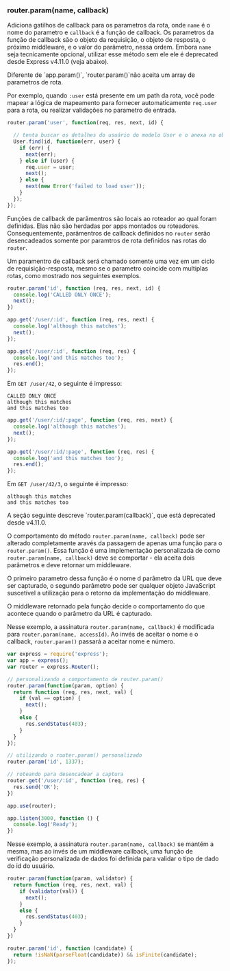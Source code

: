 <h3 id='router.param'>router.param(name, callback)</h3>

Adiciona gatilhos de callback para os parametros da rota, onde `name` é o nome do parametro e `callback` é a função de callback. Os parametros
da função de callback são o objeto da requisição, o objeto de resposta, o próximo middleware, e o valor do parâmetro, nessa ordem. Embora `name`
seja tecnicamente opcional, utilizar esse método sem ele ele é deprecated desde Express v4.11.0 (veja abaixo).

<div class="doc-box doc-info" markdown="1">
Diferente de `app.param()`, `router.param()`não aceita um array de parametros de rota.
</div>

Por exemplo, quando `:user` está presente em um path da rota, você pode mapear a lógica de mapeamento para fornecer automaticamente `req.user`
para a rota, ou realizar validações no parametro de entrada.

~~~js
router.param('user', function(req, res, next, id) {

  // tenta buscar os detalhes do usuário do modelo User e o anexa no objeto da requisição
  User.find(id, function(err, user) {
    if (err) {
      next(err);
    } else if (user) {
      req.user = user;
      next();
    } else {
      next(new Error('failed to load user'));
    }
  });
});
~~~

Funções de callback de parâmentros são locais ao roteador ao qual foram definidas. Elas não são herdadas por apps montados ou roteadores.
Consequentemente, parâmentros de callback definidos no `router` serão desencadeados somente por paramtros de rota definidos nas rotas do `router`.

Um paramentro de callback será chamado somente uma vez em um ciclo de requisição-resposta, mesmo se o parametro coincide com multiplas rotas,
como mostrado nos seguintes exemplos.

~~~js
router.param('id', function (req, res, next, id) {
  console.log('CALLED ONLY ONCE');
  next();
})

app.get('/user/:id', function (req, res, next) {
  console.log('although this matches');
  next();
});

app.get('/user/:id', function (req, res) {
  console.log('and this matches too');
  res.end();
});
~~~

Em `GET /user/42`, o seguinte é impresso:

~~~
CALLED ONLY ONCE
although this matches
and this matches too
~~~

~~~js
app.get('/user/:id/:page', function (req, res, next) {
  console.log('although this matches');
  next();
});

app.get('/user/:id/:page', function (req, res) {
  console.log('and this matches too');
  res.end();
});
~~~

Em `GET /user/42/3`, o seguinte é impresso:

~~~
although this matches
and this matches too
~~~

<div class="doc-box doc-warn" markdown="1">
A seção seguinte descreve `router.param(callback)`, que está deprecated desde v4.11.0.
</div>

O comportamento do método `router.param(name, callback)` pode ser alterado completamente aravés da passagem de apenas uma função
para o `router.param()`. Essa função é uma implementação personalizada de como `router.param(name, callback)` deve se comportar - ela aceita
dois parâmetros e deve retornar um middleware.

O primeiro parametro dessa função é o nome d parâmetro da URL que deve ser capturado, o segundo parâmetro pode ser qualquer objeto JavaScript suscetível
a utilização para o retorno da implementação do middleware.

O middleware retornado pela função decide o comportamento do que acontece quando o parâmetro da URL é capturado.

Nesse exemplo, a assinatura `router.param(name, callback)` é modificada para `router.param(name, accessId)`. Ao invés de aceitar o nome e o callback,
`router.param()` passará a aceitar nome e número.

~~~js
var express = require('express');
var app = express();
var router = express.Router();

// personalizando o comportamento de router.param()
router.param(function(param, option) {
  return function (req, res, next, val) {
    if (val == option) {
      next();
    }
    else {
      res.sendStatus(403);
    }
  }
});

// utilizando o router.param() personalizado
router.param('id', 1337);

// roteando para desencadear a captura
router.get('/user/:id', function (req, res) {
  res.send('OK');
})

app.use(router);

app.listen(3000, function () {
  console.log('Ready');
})
~~~

Nesse exemplo, a assinatura `router.param(name, callback)` se mantém a mesma, mas ao invés de um middleware callback, uma função de verificação personalizada de dados foi definida para validar o tipo de dado do id do usuário.

~~~js
router.param(function(param, validator) {
  return function (req, res, next, val) {
    if (validator(val)) {
      next();
    }
    else {
      res.sendStatus(403);
    }
  }
})

router.param('id', function (candidate) {
  return !isNaN(parseFloat(candidate)) && isFinite(candidate);
});
~~~
